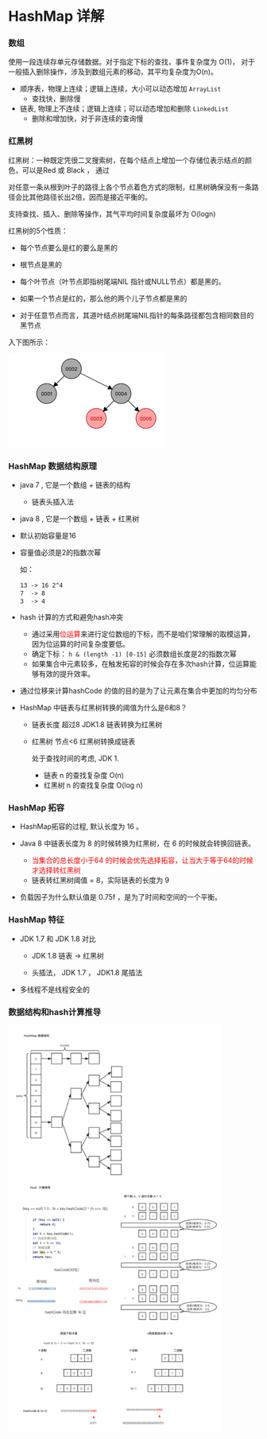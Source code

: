 # HashMap 详解

### 数组

使用一段连续存单元存储数据。对于指定下标的查找，事件复杂度为 O(1)， 对于一般插入删除操作，涉及到数组元素的移动，其平均复杂度为O(n)。

* 顺序表，物理上连续；逻辑上连续，大小可以动态增加 ``ArrayList``
  * 查找快，删除慢
* 链表,  物理上不连续；逻辑上连续；可以动态增加和删除 ``LinkedList``
  * 删除和增加快，对于非连续的查询慢

### 红黑树

红黑树：一种既定凭很二叉搜索树，在每个结点上增加一个存储位表示结点的颜色，可以是Red 或 Black ， 通过

对任意一条从根到叶子的路径上各个节点着色方式的限制，红黑树确保没有一条路径会比其他路径长出2倍，因而是接近平衡的。

支持查找、插入、删除等操作，其气平均时间复杂度最坏为 O(logn)

红黑树的5个性质：

* 每个节点要么是红的要么是黑的

* 根节点是黑的

* 每个叶节点（叶节点即指树尾端NIL 指针或NULL节点）都是黑的。

* 如果一个节点是红的，那么他的两个儿子节点都是黑的

* 对于任意节点而言，其道叶结点树尾端NIL指针的每条路径都包含相同数目的黑节点

入下图所示：

![red_black_tree](../../images/interview/mysql/red_black_tree.png)

### HashMap 数据结构原理

* java 7 , 它是一个数组 + 链表的结构
  
  * 链表头插入法
  
* java 8 , 它是一个数组 + 链表 + 红黑树

* 默认初始容量是16

* 容量值必须是2的指数次幂

  如： 

  ```
  13 -> 16 2^4
  7  -> 8
  3  -> 4
  ```

* hash 计算的方式和避免hash冲突

  * 通过采用<font color="red">位运算</font>来进行定位数组的下标，而不是咱们常理解的取模运算，因为位运算的时间复杂度要低。
  * 确定下标： ``h & (length -1) [0-15]`` 必须数组长度是2的指数次幂
  * 如果集合中元素较多，在触发拓容的时候会存在多次hash计算，位运算能够有效的提升效率。 
  
* 通过位移来计算hashCode 的值的目的是为了让元素在集合中更加的均匀分布

* HashMap 中链表与红黑树转换的阈值为什么是6和8？

  * 链表长度 超过8  JDK1.8  链表转换为红黑树

  * 红黑树 节点<6 红黑树转换成链表

    处于查找时间的考虑,  JDK 1.

    * 链表 n 的查找复杂度 O(n) 
    * 红黑树 n 的查找复杂度 O(log n)

### HashMap 拓容

* HashMap拓容的过程, 默认长度为 16 。

* Java 8 中链表长度为 8 的时候转换为红黑树，在 6 的时候就会转换回链表。
  * <font color="red">当集合的总长度小于64 的时候会优先选择拓容，让当大于等于64的时候才选择转红黑树 </font>
  * 链表转红黑树阈值 = 8，实际链表的长度为 9 
  
* 负载因子为什么默认值是 0.75f ，是为了时间和空间的一个平衡。

### HashMap 特征

* JDK 1.7 和 JDK 1.8 对比

  * JDK 1.8 链表 -> 红黑树

  *  头插法， JDK 1.7 ， JDK1.8 尾插法

* 多线程不是线程安全的

### 数据结构和hash计算推导

<img src="../../images/interview/concurrent/HashMap-1.8-Hash.png" alt="HashMap-1.8-Hash" style="zoom:80%;" />
